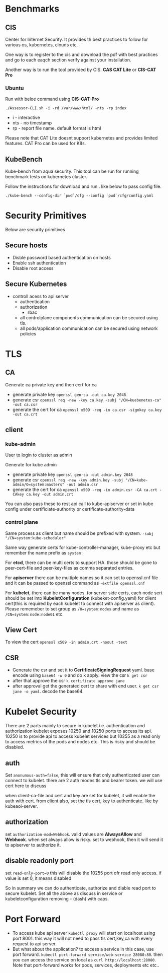 # Benchmarks

## CIS
Center for Internet Security. It provides th best practices to follow for various os, kubernetes, clouds etc. 

One way is to register to the cis and download the pdf with best practices and go to each eaqch section verify against your installation.

Another way is to run the tool provided by CIS. **CAS CAT Lite** or **CIS-CAT Pro**

### Ubuntu
Run with beloe command using **CIS-CAT-Pro**
````
./Assessor-CLI.sh -i -rd /var/www/html/ -nts -rp index
````
- i - interactive
- nts - no timestamp
- rp - report file name. default format is html

Please note that CAT Lite doesnt support kubernetes and provides limited features. CAT Pro can be used for K8s.

## KubeBench
Kube-bench from aqua security.
This tool can be run for running benchmark tests on kubernetes cluster.

Follow the instructions for download and run.. like below to pass config file.
````
./kube-bench --config-dir `pwd`/cfg --config `pwd`/cfg/config.yaml
````

# Security Primitives
Below are security primitives

## Secure hosts

- Disble password based authentication on hosts
- Enable ssh authentication
- Disable root access

## Secure Kubernetes
- controll acess to api server
  - authentication
  - authorization
    - rbac
  - all controlplane components communication can be secured using tls.
  - all pods/application communication can be secured using network policies


# TLS
## CA
Generate ca private key and then cert for ca 
- generate private key `openssl genrsa -out ca.key 2048`
- generate csr `openssl req -new -key ca.key -subj "/CN=kuebenetes-ca" -out ca.csr`
- generate the cert for ca `openssl x509 -req -in ca.csr -signkey ca.key -out ca.crt`

## client
### kube-admin
User to login to cluster as admin

Generate for kube admin
- generate private key `openssl genrsa -out admin.key 2048`
- generate csr `openssl req -new -key admin.key -subj "/CN=kube-admin/O=system:masters" -out admin.csr`
- generate the cert for ca `openssl x509 -req -in admin.csr -CA ca.crt -CAkey ca.key -out admin.crt`

You can also pass these to rest api call to kube-apiserver or set in kube config under certificiate-authority or certificate-authority-data

### control plane
Same process as client but name should be prefixed with system. `-subj "/CN=system:kube-scheduler"`

Same way generate certs for kube-controller-manager, kube-proxy etc but remember the name prefix as `system:`

For **etcd**, there can be multi certs to support HA. those should be gone to peer-cert-file and peer-key-files as comma separated entries.

For **apiserver** there can be multiple names
so it can set to openssl.cnf file and it can be passed to openssl command as `-extfile openssl.cnf`

For **kubelet**, there can be many nodes. 
for server side certs, each node sert should be set into **KubeletConfiguration** (kubeket-config.yaml)
for client cert(this is required by each kubelet to connect with apiserver as client). Please rememeber to set group as `/O=system:nodes` and name as `/CN=system:node:node01` etc.

## View Cert
To view the cert `openssl x509 -in admin.crt -noout -text`

## CSR
- Generate the csr and set it to **CertificateSigningRequest** yaml. base encode using `base64 -w 0` and do k apply. view the csr `k get csr`
- after that approve the csr `k certificate approve jane`
- after approval get the generated cert to share with end user. `k get csr jane -o yaml`. decode the base64.

# Kubelet Security
There are 2 parts mainly to secure in kubelet.i.e. authentication and authorization
kubelet exposes 10250 and 10250 ports to access its api. 10250 is to provide api to access kubelet services but 10255 as a read only to access metrics of the pods and nodes etc. This is risky and should be disabled.

## auth
Set `anonumous-auth=false`, this will ensure that only authenticated user can connect to kubelet. there are 2 auth modes tls and bearer token. we will use cert here to discuss
  
when client-ca-file and cert and key are set for kubelet, it will enable the auth with cert. from client also, set the tls cert, key to authenticate. like by kubeaoi-server.

## authorization
set `authorization-mod=Webhook`. valid values are **AlwaysAllow** and **Webhook**. when set always allow is risky. set to webhook, then it will send it to apiserver to authorize it.

## disable readonly port
set `read-only-port=0` this will disable the 10255 port ofr read only access. if value is set 0, it means disabled

So in summary we can do authenticate, authorize and diable read port to secure kubelet. Set all the above as discuss in service or kubeletconfiguration removing - (dash) with caps.

# Port Forward
- To access kube api server `kubectl proxy` will start on localhost using port 8001. this way it will not need to pass tls cert,key,ca with every request to api server.
- But what about the application? to access a service in this case, use port forward. `kubectl port-forward service/web-service 28080:80`. then you can access the service on local as `curl http://localhost:28080`. 
Note that port-forward works for pods, services, deployments etc etc..

